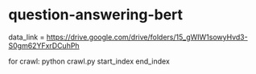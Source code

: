﻿# question-answering-bert
data_link = https://drive.google.com/drive/folders/15_gWIW1sowyHvd3-S0gm62YFxrDCuhPh

for crawl: python crawl.py start_index end_index
